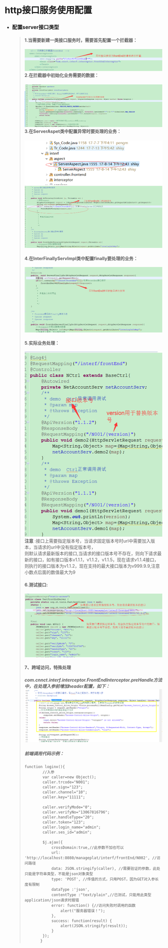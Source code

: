 # http接口服务使用配置

* ### 配置server接口类型

  > #### 1.当需要新建一类接口服务时，需要首先配置一个拦截器：
  >
  > #### ![](/assets/httplangjieqipeizhi.png) 2.在拦截器中初始化业务需要的数据：
  >
  > #### ![](/assets/interceptor.png) 3.在ServerAspet类中配置异常时要处理的业务：
  >
  > ![](/assets/serverAspet.png)  
  > ![](/assets/httpyichangchuli.png)
  >
  > #### 4.在InterFinallyServImpl类中配置finally要处理的业务：
  >
  > ![](/assets/httpfinallydo.png)
  >
  > #### 5.实际业务处理：
  >
  > ![](/assets/httpversion4.png)  
  > **注意** :接口上需要指定版本号，当请求固定版本号时url中需要加入版本，当请求的url中没有指定版本号，  
  > 则默认请求最新版本的接口,当请求的接口版本号不存在，则向下请求最新的接口，如有接口版本v1.1.1，v1.1.2，v1.1.5，现在请求v1.1.4接口，则执行的接口版本为v1.1.2，现在支持的最大接口版本为v999.9.9,注意小数点后面的数值最大为9
  >
  > #### 6.测试接口:
  >
  > #### ![](/assets/httpversion3.png)
  >
  > #### 7、跨域访问，特殊处理
  >
  > ##### com.cnnct.interf.interceptor.FrontEndInterceptor.preHandle方法中，在处理入参前增加header配置，如下：![](/assets/access.png)
  >
  > ##### 前端调用代码示例：
  >
  > ```
  > function loginx(){
  >         //入参
  >         var caller=new Object();
  >         caller.trcode="N001";
  >         caller.sign="123";
  >         caller.channel="10";
  >         caller.key="11111";
  >         
  >         caller.verifyMode="0";
  >         caller.verifyNo="13067816796";
  >         caller.handleType="20";
  >         caller.token="123";
  >         caller.login_name="admin";
  >         caller.ses_id="admin";
  >
  >         $j.ajax({
  >             crossDomain:true,//此参数不加也可以
  >             url: 'http://localhost:8080/manageplat/interf/frontEnd/N002', //访问路径
  >             data: JSON.stringify(caller), //需要验证的参数，此处只能是字符串类型，不能是json对象类型
  >             type: 'POST', //传值的方式，只用POST，因为GET对入参长度有限制
  >             dataType :'json',
  >             contentType :"text/plain",//已测试，只能用此类型application/json请求时报错
  >             error: function() {//访问失败时调用的函数
  >                 alert("服务器错误！");
  >             },
  >             success: function(result) {
  >                 alert(JSON.stringify(result));                
  >             }
  >         });
  >        }
  > ```



